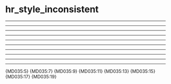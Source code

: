 # hr_style_inconsistent

***

* * *

*****

---

- - -

-----

___

_ _ _

_____

***

{MD035:5} {MD035:7} {MD035:9} {MD035:11} {MD035:13} {MD035:15} {MD035:17} {MD035:19}
